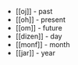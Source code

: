 - [[oj]] - past
- [[oh]] - present
- [[om]] - future
- [[dizen]] - day
- [[monf]] - month
- [[jar]] - year
